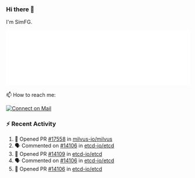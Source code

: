### Hi there 👋

I'm SimFG.

![Metrics](/metrics.plugin.followup.user.svg)

📫 How to reach me:

[![Connect on Mail](https://img.shields.io/badge/Ask%20me-anything-1abc9c.svg)](mailto:1142838399@qq.com)

### :zap: Recent Activity

<!--START_SECTION:activity-->
1. 💪 Opened PR [#17558](https://github.com/milvus-io/milvus/pull/17558) in [milvus-io/milvus](https://github.com/milvus-io/milvus)
2. 🗣 Commented on [#14106](https://github.com/etcd-io/etcd/issues/14106) in [etcd-io/etcd](https://github.com/etcd-io/etcd)
3. 💪 Opened PR [#14109](https://github.com/etcd-io/etcd/pull/14109) in [etcd-io/etcd](https://github.com/etcd-io/etcd)
4. 🗣 Commented on [#14106](https://github.com/etcd-io/etcd/issues/14106) in [etcd-io/etcd](https://github.com/etcd-io/etcd)
5. 💪 Opened PR [#14106](https://github.com/etcd-io/etcd/pull/14106) in [etcd-io/etcd](https://github.com/etcd-io/etcd)
<!--END_SECTION:activity-->

